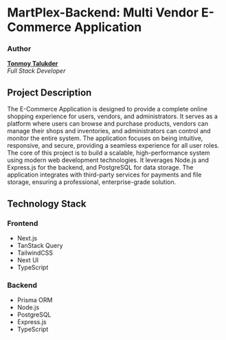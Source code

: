 # MartPlex-Backend: Multi Vendor E-Commerce Application

### Author
**[Tonmoy Talukder](https://tonmoytalukder.github.io/dev)** </br>
*Full Stack Developer*

## Project Description
The E-Commerce Application is designed to provide a complete online shopping experience for users, vendors, and administrators. It serves as a platform where users can browse and purchase products, vendors can manage their shops and inventories, and administrators can control and monitor the entire system. The application focuses on being intuitive, responsive, and secure, providing a seamless experience for all user roles. The core of this project is to build a scalable, high-performance system using modern web development technologies. It leverages Node.js and Express.js for the backend, and PostgreSQL for data storage. The application integrates with third-party services for payments and file storage, ensuring a professional, enterprise-grade solution.

## Technology Stack
### Frontend
- Next.js
- TanStack Query
- TailwindCSS
- Next UI
- TypeScript
### Backend
- Prisma ORM
- Node.js
- PostgreSQL
- Express.js
- TypeScript